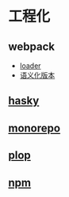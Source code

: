 # 工程化

## webpack

+ [loader](webpack/loader.md)
+ [语义化版本](webpack/语义化版本.md)


## [hasky](hasky.md)

## [monorepo](monorepo.md)

## [plop](plop.md)

## [npm](npm.md)